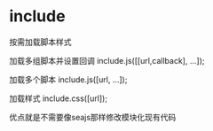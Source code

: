 # include
按需加载脚本样式

加载多组脚本并设置回调
include.js([[url,callback], ...]);

加载多个脚本
include.js([url, ...]);

加载样式
include.css([url]);

优点就是不需要像seajs那样修改模块化现有代码
